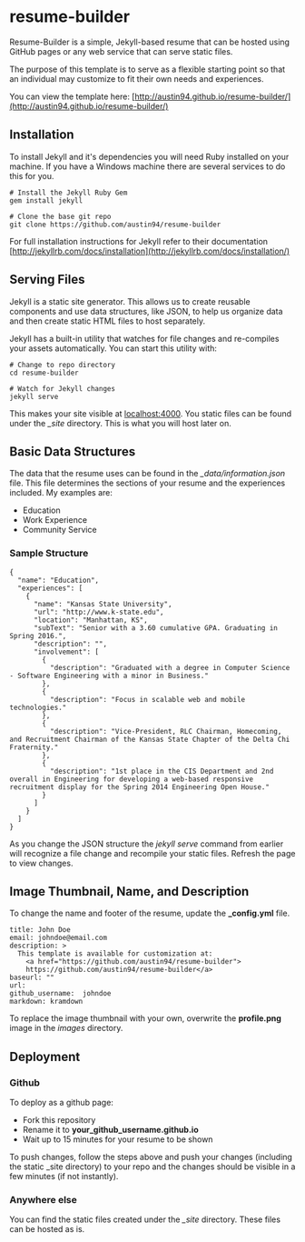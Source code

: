 # resume-builder
Resume-Builder is a simple, Jekyll-based resume that can be hosted using GitHub
pages or any web service that can serve static files.

The purpose of this template is to serve as a flexible starting point so that an individual may customize to fit their own needs and experiences.

You can view the template here: [http://austin94.github.io/resume-builder/](http://austin94.github.io/resume-builder/)

## Installation
To install Jekyll and it's dependencies you will need Ruby installed on your machine.  If you have a Windows machine there are several services to do this for you.

```
# Install the Jekyll Ruby Gem
gem install jekyll

# Clone the base git repo
git clone https://github.com/austin94/resume-builder
```

For full installation instructions for Jekyll refer to their documentation
[http://jekyllrb.com/docs/installation](http://jekyllrb.com/docs/installation/)

## Serving Files
Jekyll is a static site generator.  This allows us to create reusable components and use data structures, like JSON, to
help us organize data and then create static HTML files to host separately.

Jekyll has a built-in utility that watches for file changes and re-compiles your assets automatically.  You can start this
utility with:

```
# Change to repo directory
cd resume-builder

# Watch for Jekyll changes
jekyll serve
```

This makes your site visible at [localhost:4000](http://localhost:4000).  You static files can be found under the *_site*
directory.  This is what you will host later on.

## Basic Data Structures
The data that the resume uses can be found in the *_data/information.json* file.  This file determines the sections of your resume and the experiences included.  My examples are:

*   Education
*   Work Experience
*   Community Service

### Sample Structure
```
{
  "name": "Education",
  "experiences": [
    {
      "name": "Kansas State University",
      "url": "http://www.k-state.edu",
      "location": "Manhattan, KS",
      "subText": "Senior with a 3.60 cumulative GPA. Graduating in Spring 2016.",
      "description": "",
      "involvement": [
        {
          "description": "Graduated with a degree in Computer Science - Software Engineering with a minor in Business."
        },
        {
          "description": "Focus in scalable web and mobile technologies."
        },
        {
          "description": "Vice-President, RLC Chairman, Homecoming, and Recruitment Chairman of the Kansas State Chapter of the Delta Chi Fraternity."
        },
        {
          "description": "1st place in the CIS Department and 2nd overall in Engineering for developing a web-based responsive recruitment display for the Spring 2014 Engineering Open House."
        }
      ]
    }
  ]
}
```

As you change the JSON structure the *jekyll serve* command from earlier will recognize a file change and recompile your static files.  Refresh the page to view changes.

## Image Thumbnail, Name, and Description
To change the name and footer of the resume, update the **_config.yml** file.

```
title: John Doe
email: johndoe@email.com
description: >
  This template is available for customization at:
    <a href="https://github.com/austin94/resume-builder">
    https://github.com/austin94/resume-builder</a>
baseurl: ""
url:
github_username:  johndoe
markdown: kramdown
```

To replace the image thumbnail with your own, overwrite the **profile.png** image in the *images* directory.

## Deployment
### Github
To deploy as a github page:

* Fork this repository
* Rename it to **your_github_username.github.io**
* Wait up to 15 minutes for your resume to be shown

To push changes, follow the steps above and push your changes (including the static _site directory) to your repo and the changes should be visible in a few minutes (if not instantly).

### Anywhere else
You can find the static files created under the *_site* directory.  These files can be hosted as is.
